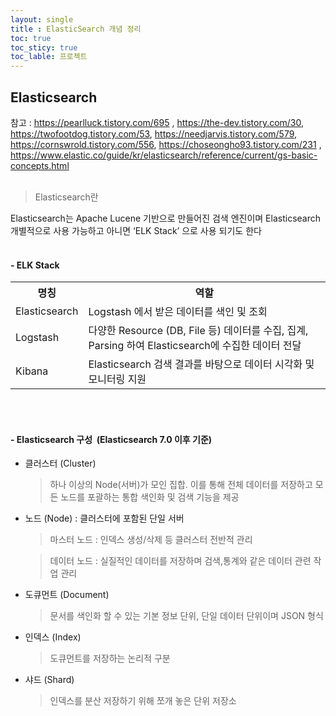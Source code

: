 ```yaml
---
layout: single
title : ElasticSearch 개념 정리
toc: true
toc_sticy: true
toc_lable: 프로젝트
---
```


## Elasticsearch

참고 : https://pearlluck.tistory.com/695 , https://the-dev.tistory.com/30, https://twofootdog.tistory.com/53, https://needjarvis.tistory.com/579,  https://cornswrold.tistory.com/556, https://choseongho93.tistory.com/231 , https://www.elastic.co/guide/kr/elasticsearch/reference/current/gs-basic-concepts.html
<br/><br/>


> Elasticsearch란  

Elasticsearch는 Apache Lucene 기반으로 만들어진 검색 엔진이며 Elasticsearch 개별적으로 사용 가능하고 아니면 ‘ELK Stack’ 으로 사용 되기도 한다
<br/><br/>

#### - ELK Stack
<div style="text-align:centerl">
  <table>
    <th>명칭</th>
    <th>역할</th>
    <tr>
      <td>Elasticsearch</td>
      <td>Logstash 에서 받은 데이터를 색인 및 조회</td>
    </tr>
    <tr>
      <td>Logstash</td>
      <td>다양한 Resource (DB, File 등) 데이터를 수집, 집계, Parsing 하여 Elasticsearch에 수집한 데이터 전달</td>
    </tr>
    <tr>
      <td>Kibana</td>
      <td>Elasticsearch 검색 결과를 바탕으로 데이터 시각화 및 모니터링 지원</td>
    </tr>
  </table>
</div>



<br/><br/>

#### - Elasticsearch 구성 &nbsp;(Elasticsearch 7.0 이후 기준)
- 클러스터 (Cluster)
  > 하나 이상의 Node(서버)가 모인 집합. 이를 통해 전체 데이터를 저장하고 모든 노드를 포괄하는 통합 색인화 및 검색 기능을 제공


- 노드 (Node) : 클러스터에 포함된 단일 서버
  >마스터 노드 : 인덱스 생성/삭제 등 클러스터 전반적 관리

  >데이터 노드 : 실질적인 데이터를 저장하며 검색,통계와 같은 데이터 관련 작업 관리


- 도큐먼트 (Document)
  >문서를 색인화 할 수 있는 기본 정보 단위, 단일 데이터 단위이며 JSON 형식

- 인덱스 (Index)
  >도큐먼트를 저장하는 논리적 구분

- 샤드 (Shard)
  >인덱스를 분산 저장하기 위해 쪼개 놓은 단위 저장소